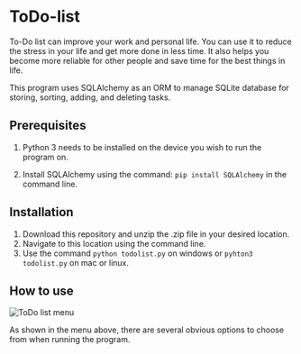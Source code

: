 # ToDo-list

To-Do list can improve your work and personal life. You can use it to reduce the stress in your life and get more done in less time. It also helps you become more reliable for other people and save time for the best things in life.


This program uses SQLAlchemy as an ORM to manage SQLite database for storing, sorting, adding, and deleting tasks.


Prerequisites
-------------

1. Python 3 needs to be installed on the device you wish to run the program on.


2. Install SQLAlchemy using the command: `pip install SQLAlchemy` in the command line.


Installation
------------
1. Download this repository and unzip the .zip file in your desired location.
2. Navigate to this location using the command line.
3. Use the command `python todolist.py` on windows or `pyhton3 todolist.py` on mac or linux.


How to use
----------

![ToDo list menu](https://i.imgur.com/nSm8M0V.png)

As shown in the menu above, there are several obvious options to choose from when running the program.

